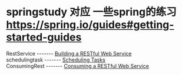 # springstudy 对应 一些spring的练习 https://spring.io/guides#getting-started-guides

RestService     -------  [Building a RESTful Web Service](https://spring.io/guides/gs/rest-service/)  
schedulingtask ------- [Scheduling Tasks ](https://spring.io/guides/gs/scheduling-tasks/)  
ConsumingRest ------- [Consuming a RESTful Web Service ](https://spring.io/guides/gs/consuming-rest/)  